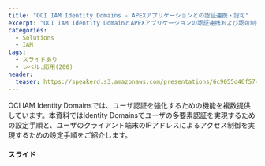 ```yaml
---
title: "OCI IAM Identity Domains - APEXアプリケーションとの認証連携・認可"
excerpt: "OCI IAM Identity DomainとAPEXアプリケーションの認証連携および認可制御を行うための設定手順をまとめた資料になります。"
categories:
  - Solutions
  - IAM
tags:
  - スライドあり
  - レベル:応用(200)
header:
  teaser: https://speakerd.s3.amazonaws.com/presentations/6c9055d46f574bb0bc32216f37dcd653/slide_0.jpg
---
```

OCI IAM Identity Domainsでは、ユーザ認証を強化するための機能を複数提供しています。本資料ではIdentity Domainsでユーザの多要素認証を実現するための設定手順と、ユーザのクライアント端末のIPアドレスによるアクセス制御を実現するための設定手順をご紹介します。




#### スライド

<div style="max-width:768px">

<!-- Speakerdeckから Embeded リンクを取得して貼り付け (ここから) -->
<script async class="speakerdeck-embed" data-id="6c9055d46f574bb0bc32216f37dcd653" data-ratio="1.77777777777778" src="//speakerdeck.com/assets/embed.js"></script>
<!-- Speakerdeckから Embeded リンクを取得して貼り付け (ここまで) -->

</div>
